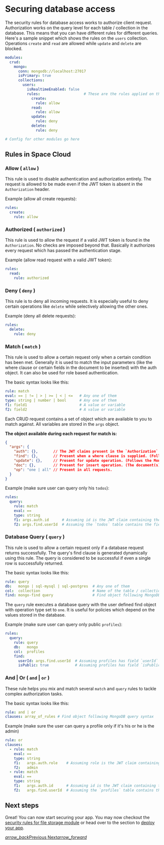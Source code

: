 # Securing database access

The security rules for database access works to authorize client request. Authorization works on the query level for each table / collection in the database. This means that you can have different rules for different queries. Here's a sample snippet which shows the rules on the `users` collection. Operations `create`  and `read` are allowed while `update` and `delete` are blocked.

```yaml
modules:
  crud:
    mongo:
      conn: mongodb://localhost:27017
      isPrimary: true
      collections:
        users:
          isRealtimeEnabled: false
          rules:                    # These are the rules applied on this collection
            create:
              rule: allow
            read:
              rule: allow
            update:
              rule: deny
            delete:
              rule: deny

# Config for other modules go here 
```

## Rules in Space Cloud

### Allow ( `allow` )
This rule is used to disable authentication and authorization entirely. The request is allowed to be made even if the JWT token is absent in the `Authorization` header.

Example (allow all create requests):
```yaml
rules:
  create:
    rule: allow
```

### Authorized ( `authorized` )
This rule is used to allow the request if a valid JWT token is found in the `Authorization`. No checks are imposed beyond that. Basically it authorizes every request which has passed the authentication stage.

Example (allow read request with a valid JWT token):
```yaml
rules:
  read:
    rule: authorized
```

### Deny ( `deny` )
This rule is to deny all incoming requests. It is especially useful to deny certain operations like `delete` while selectively allowing the other ones.

Example (deny all delete requests):
```yaml
rules:
  delete:
    rule: deny
```

### Match ( `match` )
This rule is used to allow a certain request only when a certain condition has been met. Generally it is used to match the input parameters (like the where clause or certain fields in the document to be inserted) with the auth object. It can also be used for role based authentication.

The basic syntax looks like this:

```yaml
rule: match
eval: == | != | > | >= | < | <=   # Any one of them
type: string | number | bool      # Any one of them
f1: field1                        # A value or variable
f2: field2                        # A value or variable 
```

Each CRUD request contains a set of object which are available to you to match against. All variables are stored in the `args` object.

**The object available during each request for match is:**

```json
{
  "args": {
    "auth": {},       // The JWT claims present in the `Authorization` header 
    "find": {},       // Present when a where clause is supplied. (Follows the MongoDB query syntax)
    "update": {},     // Present for update operation. (Follows the MongoDB update syntax)
    "doc": {},        // Present for insert operation. (The document(s) to be inserted)
    "op": "one | all" // Present in all requests.
  }
}
```

Example (make sure user can query only his `todos`):

```yaml
rules:
  query:
    rule: match
    eval: ==
    type: string
    f1: args.auth.id      # Assuming id is the JWT claim containing the userId
    f2: args.find.userId  # Assuming the `todos` table contains the field `userId`
```

### Database Query ( `query` )
This rule is used to allow a certain request only if a database request returns successfully. The query's find clause is generated dynamically using this rule. The query is considered to be successful if even a single row is successfully returned.

The basic syntax looks like this:
```yaml
rule: query
db:   mongo | sql-mysql | sql-postgres  # Any one of them
col:  collection                        # Name of the table / collection
find: mongo-find query                  # Find object following MongoDB query syntax
```

The `query` rule executes a database query with the user defined find object with operation type set to `one`. It is useful for policies which depend on the values stored in the database.

Example (make sure user can query only public `profiles`):

```yaml
rules:
  query:
    rule: query
    db:   mongo
    col:  profiles
    find:
      userId: args.find.userId  # Assuming profiles has field `userId`
      isPublic: true            # Assuming profiles has field `isPublic`
```

### And | Or ( `and` | `or` )
These rule helps you mix and match several `match` and `query` rules to tackle complex authorization tasks.

The basic syntax looks like this:
```yaml
rule: and | or
clauses: array_of_rules # Find object following MongoDB query syntax
```

Example (make sure the user can query a profile only if it's his or he is the admin)
```yaml
rule: or
clauses:
  - rule: match
    eval: ==
    type: string
    f1:   args.auth.role    # Assuming role is the JWT claim containing the role of the user
    f2:   admin
  - rule: match
    eval: ==
    type: string
    f1:   args.auth.id      # Assuming id is the JWT claim containing the userId
    f2:   args.find.userId  # Assuming the `profiles` table contains the field `userId`
```

## Next steps
Great! You can now start securing your app. You may now checkout the [security rules for file storage module](/docs/security/file-storage) or head over to the section to [deploy your app](/docs/deploy/overview).

<div class="btns-wrapper">
  <a href="/docs/functions/overview" class="waves-effect waves-light btn primary-btn-border btn-small">
    <i class="material-icons btn-with-icon">arrow_back</i>Previous
  </a>
  <a href="/docs/deploy/overview" class="waves-effect waves-light btn primary-btn-fill btn-small">
    Next<i class="material-icons btn-with-icon">arrow_forward</i>
  </a>
</div>